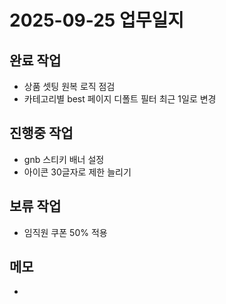 # 2025-09-25 업무일지

## 완료 작업
- 상품 셋팅 원복 로직 점검
- 카테고리별 best 페이지 디폴트 필터 최근 1일로 변경

## 진행중 작업
- gnb 스티키 배너 설정
- 아이콘 30글자로 제한 늘리기

## 보류 작업
- 임직원 쿠폰 50% 적용

## 메모
-
